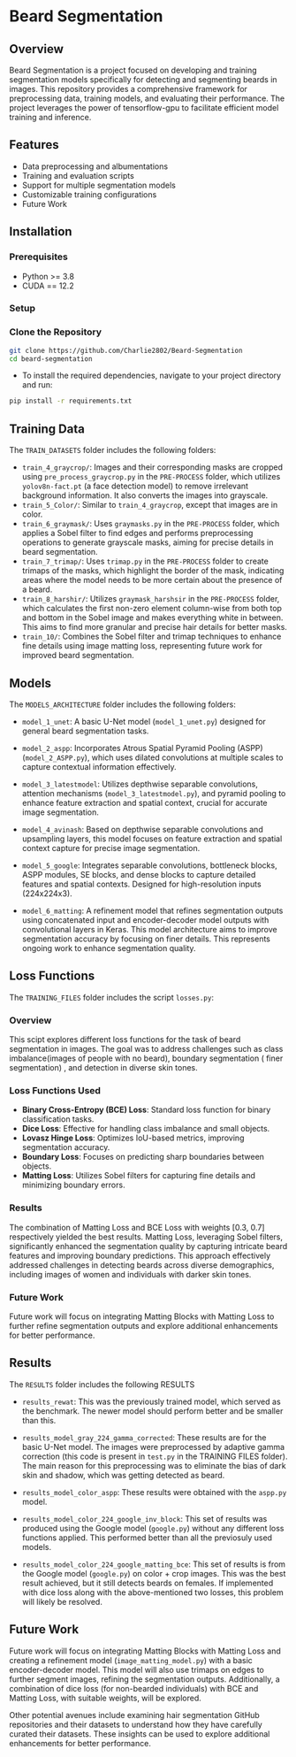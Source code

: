 # Beard Segmentation

## Overview

Beard Segmentation is a project focused on developing and training segmentation models specifically for detecting and segmenting beards in images. This repository provides a comprehensive framework for preprocessing data, training models, and evaluating their performance. The project leverages the power of tensorflow-gpu to facilitate efficient model training and inference.

## Features

- Data preprocessing and albumentations
- Training and evaluation scripts
- Support for multiple segmentation models
- Customizable training configurations
- Future Work

## Installation

### Prerequisites

- Python >= 3.8
- CUDA == 12.2

### Setup
### Clone the Repository

```bash
git clone https://github.com/Charlie2802/Beard-Segmentation
cd beard-segmentation
```

- To install the required dependencies, navigate to your project directory and run:
```bash
pip install -r requirements.txt

```


## Training Data



The `TRAIN_DATASETS` folder includes the following folders:

- `train_4_graycrop/`: Images and their corresponding masks are cropped using `pre_process_graycrop.py` in the `PRE-PROCESS` folder, which utilizes `yolov8n-fact.pt` (a face detection model) to remove irrelevant background information. It also converts the images into grayscale.
- `train_5_Color/`: Similar to `train_4_graycrop`, except that images are in color.
- `train_6_graymask/`: Uses `graymasks.py` in the `PRE-PROCESS` folder, which applies a Sobel filter to find edges and performs preprocessing operations to generate grayscale masks, aiming for precise details in beard segmentation.
- `train_7_trimap/`: Uses `trimap.py` in the `PRE-PROCESS` folder to create trimaps of the masks, which highlight the border of the mask, indicating areas where the model needs to be more certain about the presence of a beard.
- `train_8_harshir/`: Utilizes `graymask_harshsir` in the `PRE-PROCESS` folder, which calculates the first non-zero element column-wise from both top and bottom in the Sobel image and makes everything white in between. This aims to find more granular and precise hair details for better masks.
- `train_10/`: Combines the Sobel filter and trimap techniques to enhance fine details using image matting loss, representing future work for improved beard segmentation.

## Models 


The `MODELS_ARCHITECTURE` folder includes the following folders:

- `model_1_unet`: A basic U-Net model (`model_1_unet.py`) designed for general beard segmentation tasks.

- `model_2_aspp`: Incorporates Atrous Spatial Pyramid Pooling (ASPP) (`model_2_ASPP.py`), which uses dilated convolutions at multiple scales to capture contextual information effectively.

- `model_3_latestmodel`: Utilizes depthwise separable convolutions, attention mechanisms (`model_3_latestmodel.py`), and pyramid pooling to enhance feature extraction and spatial context, crucial for accurate image segmentation.

- `model_4_avinash`: Based on depthwise separable convolutions and upsampling layers, this model focuses on feature extraction and spatial context capture for precise image segmentation.

- `model_5_google`: Integrates separable convolutions, bottleneck blocks, ASPP modules, SE blocks, and dense blocks to capture detailed features and spatial contexts. Designed for high-resolution inputs (224x224x3).

- `model_6_matting`: A refinement model that refines segmentation outputs using concatenated input and encoder-decoder model outputs with convolutional layers in Keras. This model architecture aims to improve segmentation accuracy by focusing on finer details. This represents ongoing work to enhance segmentation quality.

## Loss Functions

The `TRAINING_FILES` folder includes the script `losses.py`:

### Overview

This scipt explores different loss functions for the task of beard segmentation in images. The goal was to address challenges such as class imbalance(images of people with no beard), boundary segmentation ( finer segmentation) , and detection in diverse skin tones.

### Loss Functions Used

- **Binary Cross-Entropy (BCE) Loss**: Standard loss function for binary classification tasks.
- **Dice Loss**: Effective for handling class imbalance and small objects.
- **Lovasz Hinge Loss**: Optimizes IoU-based metrics, improving segmentation accuracy.
- **Boundary Loss**: Focuses on predicting sharp boundaries between objects.
- **Matting Loss**: Utilizes Sobel filters for capturing fine details and minimizing boundary errors.


### Results

The combination of Matting Loss and BCE Loss with weights [0.3, 0.7] respectively yielded the best results. Matting Loss, leveraging Sobel filters, significantly enhanced the segmentation quality by capturing intricate beard features and improving boundary predictions. This approach effectively addressed challenges in detecting beards across diverse demographics, including images of women and individuals with darker skin tones.

### Future Work

Future work will focus on integrating Matting Blocks with Matting Loss to further refine segmentation outputs and explore additional enhancements for better performance.



## Results

The `RESULTS` folder includes the following RESULTS

- `results_rewat`: This was the previously trained model, which served as the benchmark. The newer model should perform better and be smaller than this.

- `results_model_gray_224_gamma_corrected`: These results are for the basic U-Net model. The images were preprocessed by adaptive gamma correction (this code is present in `test.py` in the TRAINING FILES folder). The main reason for this preprocessing was to eliminate the bias of dark skin and shadow, which was getting detected as beard.

- `results_model_color_aspp`: These results were obtained with the `aspp.py` model.

- `results_model_color_224_google_inv_block`: This set of results was produced using the Google model (`google.py`) without any different loss functions applied. This performed better than all the previosuly used models. 

- `results_model_color_224_google_matting_bce`: This set of results is from the Google model (`google.py`) on color + crop images. This was the best result achieved, but it still detects beards on females. If implemented with dice loss along with the above-mentioned two losses, this problem will likely be resolved.


## Future Work

Future work will focus on integrating Matting Blocks with Matting Loss and creating a refinement model (`image_matting_model.py`) with a basic encoder-decoder model. This model will also use trimaps on edges to further segment images, refining the segmentation outputs. Additionally, a combination of dice loss (for non-bearded individuals) with BCE and Matting Loss, with suitable weights, will be explored.

Other potential avenues include examining hair segmentation GitHub repositories and their datasets to understand how they have carefully curated their datasets. These insights can be used to explore additional enhancements for better performance.


